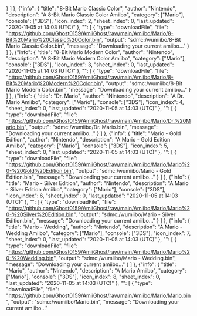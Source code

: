 }
]
},
{"info": {
                "title": "8-Bit Mario Classic Color",
                "author": "Nintendo",
                "description": "A 8-Bit Mario Classic Color Amiibo",
                "category": ["Mario"],
                "console": ["3DS"],
                "icon_index": 2,
                "sheet_index": 0,
                "last_updated": "2020-11-05 at 14:03 (UTC)"
},
"": [
{
                   "type": "downloadFile",
                   "file": "https://github.com/Ghost0159/AmiiGhost/raw/main/Amiibo/Mario/8-Bit%20Mario%20Classic%20Color.bin",
                   "output": "sdmc:/wumiibo/8-Bit Mario Classic Color.bin",
                   "message": "Downloading your current amiibo..."
}
]
},
{"info": {
                "title": "8-Bit Mario Modern Color",
                "author": "Nintendo",
                "description": "A 8-Bit Mario Modern Color Amiibo",
                "category": ["Mario"],
                "console": ["3DS"],
                "icon_index": 3,
                "sheet_index": 0,
                "last_updated": "2020-11-05 at 14:03 (UTC)"
},
"": [
{
                   "type": "downloadFile",
                   "file": "https://github.com/Ghost0159/AmiiGhost/raw/main/Amiibo/Mario/8-Bit%20Mario%20Modern%20Color.bin",
                   "output": "sdmc:/wumiibo/8-Bit Mario Modern Color.bin",
                   "message": "Downloading your current amiibo..."
}
]
},
{"info": {
                "title": "Dr. Mario",
                "author": "Nintendo",
                "description": "A Dr. Mario Amiibo",
                "category": ["Mario"],
                "console": ["3DS"],
                "icon_index": 4,
                "sheet_index": 0,
                "last_updated": "2020-11-05 at 14:03 (UTC)"
},
"": [
{
                   "type": "downloadFile",
                   "file": "https://github.com/Ghost0159/AmiiGhost/raw/main/Amiibo/Mario/Dr.%20Mario.bin",
                   "output": "sdmc:/wumiibo/Dr. Mario.bin",
                   "message": "Downloading your current amiibo..."
}
]
},
{"info": {
                "title": "Mario - Gold Edition",
                "author": "Nintendo",
                "description": "A Mario - Gold Edition Amiibo",
                "category": ["Mario"],
                "console": ["3DS"],
                "icon_index": 5,
                "sheet_index": 0,
                "last_updated": "2020-11-05 at 14:03 (UTC)"
},
"": [
{
                   "type": "downloadFile",
                   "file": "https://github.com/Ghost0159/AmiiGhost/raw/main/Amiibo/Mario/Mario%20-%20Gold%20Edition.bin",
                   "output": "sdmc:/wumiibo/Mario - Gold Edition.bin",
                   "message": "Downloading your current amiibo..."
}
]
},
{"info": {
                "title": "Mario - Silver Edition",
                "author": "Nintendo",
                "description": "A Mario - Silver Edition Amiibo",
                "category": ["Mario"],
                "console": ["3DS"],
                "icon_index": 6,
                "sheet_index": 0,
                "last_updated": "2020-11-05 at 14:03 (UTC)"
},
"": [
{
                   "type": "downloadFile",
                   "file": "https://github.com/Ghost0159/AmiiGhost/raw/main/Amiibo/Mario/Mario%20-%20Silver%20Edition.bin",
                   "output": "sdmc:/wumiibo/Mario - Silver Edition.bin",
                   "message": "Downloading your current amiibo..."
}
]
},
{"info": {
                "title": "Mario - Wedding",
                "author": "Nintendo",
                "description": "A Mario - Wedding Amiibo",
                "category": ["Mario"],
                "console": ["3DS"],
                "icon_index": 7,
                "sheet_index": 0,
                "last_updated": "2020-11-05 at 14:03 (UTC)"
},
"": [
{
                   "type": "downloadFile",
                   "file": "https://github.com/Ghost0159/AmiiGhost/raw/main/Amiibo/Mario/Mario%20-%20Wedding.bin",
                   "output": "sdmc:/wumiibo/Mario - Wedding.bin",
                   "message": "Downloading your current amiibo..."
}
]
},
{"info": {
                "title": "Mario",
                "author": "Nintendo",
                "description": "A Mario Amiibo",
                "category": ["Mario"],
                "console": ["3DS"],
                "icon_index": 8,
                "sheet_index": 0,
                "last_updated": "2020-11-05 at 14:03 (UTC)"
},
"": [
{
                   "type": "downloadFile",
                   "file": "https://github.com/Ghost0159/AmiiGhost/raw/main/Amiibo/Mario/Mario.bin",
                   "output": "sdmc:/wumiibo/Mario.bin",
                   "message": "Downloading your current amiibo..."
